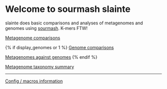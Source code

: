 # Welcome to sourmash slainte

slainte does basic comparisons and analyses of metagenomes and genomes
using [sourmash](https://sourmash.readthedocs.io/). K-mers FTW!

[Metagenome comparisons](metag_compare.md)

{% if display_genomes or 1 %}
[Genome comparisons](genome_compare.md)

[Metagenomes against genomes](metag_x_genomes.md)
{% endif %}

[Metagenome taxonomy summary](metag_tax.md)

---

[Config / macros information](macros_info.md)
